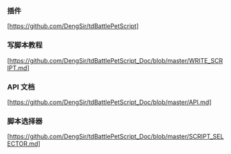 ### 插件

[https://github.com/DengSir/tdBattlePetScript]

### 写脚本教程

[https://github.com/DengSir/tdBattlePetScript_Doc/blob/master/WRITE_SCRIPT.md]

### API 文档

[https://github.com/DengSir/tdBattlePetScript_Doc/blob/master/API.md]

### 脚本选择器

[https://github.com/DengSir/tdBattlePetScript_Doc/blob/master/SCRIPT_SELECTOR.md]
